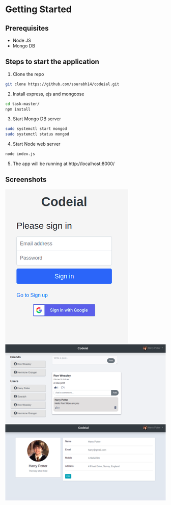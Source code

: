 # Getting Started
## Prerequisites
- Node JS
- Mongo DB

## Steps to start the application
1. Clone the repo
```bash
git clone https://github.com/sourabh14/codeial.git
```
2. Install express, ejs and mongoose
```bash
cd task-master/
npm install
```
3. Start Mongo DB server
```bash
sudo systemctl start mongod
sudo systemctl status mongod
```
4. Start Node web server
```bash
node index.js
```
5. The app will be running at http://localhost:8000/    

## Screenshots

![Alt text](https://raw.githubusercontent.com/sourabh14/codeial/master/assets/images/screenshots/codeial-sign-in.png "Codeial Sign In")
![Alt text](https://raw.githubusercontent.com/sourabh14/codeial/master/assets/images/screenshots/codeial-home.png "Codeial Sign In")
![Alt text](https://raw.githubusercontent.com/sourabh14/codeial/master/assets/images/screenshots/codeial-profile.png "Codeial Sign In")